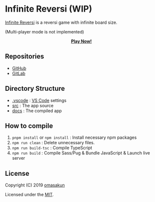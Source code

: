 # Infinite Reversi (WIP)

[Infinite Reversi](https://github.com/omasakun/inf_reversi) is a reversi game with infinite board size.

(Multi-player mode is not implemented)

<p align="center">
	<a href="https://omasakun.github.io/inf_reversi"><b>Play Now!</b></a>
</p>

<!--
// TODO: Add screenshot
<p align="center">
	<img alt="Preview" src="preview.png">
</p>
-->

## Repositories

- [GitHub](https://github.com/omasakun/inf_reversi)
- [GitLab](https://gitlab.com/omasakun/inf_reversi)

## Directory Structure

- [.vscode](.vscode) : [VS Code](https://code.visualstudio.com/) settings
- [src](src) : The app source
- [docs](docs) : The compiled app

## How to compile

1. `pnpm install` or `npm install` : Install necessary npm packages
2. `npm run clean` : Delete unnecessary files.
3. `npm run build-tsc` : Compile TypeScript
4. `npm run build` : Compile Sass/Pug & Bundle JavaScript & Launch live server

## License

Copyright (C) 2019 [omasakun](https://github.com/omasakun)

Licensed under the [MIT](LICENSE).
